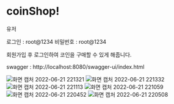 # coinShop!


유저

로그인 : root@1234
비밀번호 : root@1234

회원가입 후 로그인하여 코인을 구매할 수 있게 해줍니다.

swagger : http://localhost:8080/swagger-ui/index.html


![화면 캡처 2022-06-21 221321](https://user-images.githubusercontent.com/72008368/174814259-39752797-33ed-4854-ad33-17ee34e55263.png)
![화면 캡처 2022-06-21 221332](https://user-images.githubusercontent.com/72008368/174814280-118d93c7-6b02-47e1-b4df-2f5b2ce0db1e.png)
![화면 캡처 2022-06-21 221113](https://user-images.githubusercontent.com/72008368/174814339-1de5c80f-055e-4ff5-b6de-941be298ad27.png)
![화면 캡처 2022-06-21 221059](https://user-images.githubusercontent.com/72008368/174814387-a048b54f-cd1e-4eac-a004-89d06b5a098c.png)
![화면 캡처 2022-06-21 220452](https://user-images.githubusercontent.com/72008368/174814470-7802584b-79fa-4be8-a4cd-95e5a26d74bc.png)
![화면 캡처 2022-06-21 220508](https://user-images.githubusercontent.com/72008368/174814505-dfef88cd-397a-4182-b1e7-862dc2220d34.png)
